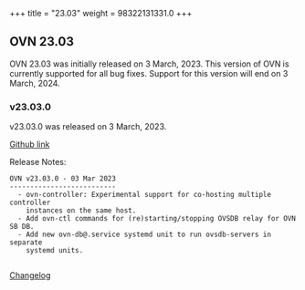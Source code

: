 +++
title = "23.03"
weight = 98322131331.0
+++

## OVN 23.03 

OVN 23.03 was initially released on 3 March, 2023. 
This version of OVN is currently supported for all bug fixes. 
Support for this version will end on 3 March, 2024. 

### v23.03.0
v23.03.0 was released on 3 March, 2023.

[Github link](https://github.com/ovn-org/ovn/releases/tag/v23.03.0)

Release Notes:
```
OVN v23.03.0 - 03 Mar 2023
--------------------------
  - ovn-controller: Experimental support for co-hosting multiple controller
    instances on the same host.
  - Add ovn-ctl commands for (re)starting/stopping OVSDB relay for OVN SB DB.
  - Add new ovn-db@.service systemd unit to run ovsdb-servers in separate
    systemd units.


```
[Changelog](../changelog_v23.03.0)
